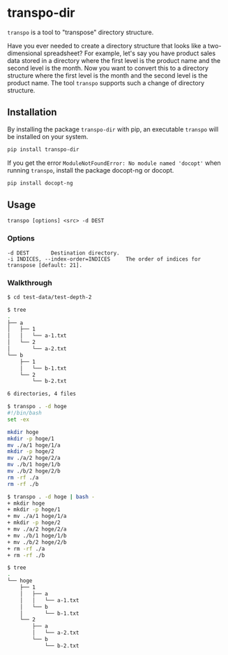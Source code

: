 # transpo-dir

`transpo` is a tool to "transpose" directory structure.

Have you ever needed to create a directory structure that looks like a two-dimensional spreadsheet? For example, let's say you have product sales data stored in a directory where the first level is the product name and the second level is the month.
Now you want to convert this to a directory structure where the first level is the month and the second level is the product name. 
The tool `transpo` supports such a change of directory structure.

## Installation

By installing the package `transpo-dir` with pip, an executable `transpo` will be installed on your system.

```sh
pip install transpo-dir
```


If you get the error `ModuleNotFoundError: No module named 'docopt'` when running `transpo`, install the package docopt-ng or docopt.

```sh
pip install docopt-ng
```

## Usage

```
transpo [options] <src> -d DEST
```

### Options

```
-d DEST       Destination directory.
-i INDICES, --index-order=INDICES     The order of indices for transpose [default: 21].
```

### Walkthrough

```sh
$ cd test-data/test-depth-2

$ tree
.
├── a
│   ├── 1
│   │   └── a-1.txt
│   └── 2
│       └── a-2.txt
└── b
    ├── 1
    │   └── b-1.txt
    └── 2
        └── b-2.txt

6 directories, 4 files

$ transpo . -d hoge
#!/bin/bash
set -ex

mkdir hoge
mkdir -p hoge/1
mv ./a/1 hoge/1/a
mkdir -p hoge/2
mv ./a/2 hoge/2/a
mv ./b/1 hoge/1/b
mv ./b/2 hoge/2/b
rm -rf ./a
rm -rf ./b

$ transpo . -d hoge | bash -
+ mkdir hoge
+ mkdir -p hoge/1
+ mv ./a/1 hoge/1/a
+ mkdir -p hoge/2
+ mv ./a/2 hoge/2/a
+ mv ./b/1 hoge/1/b
+ mv ./b/2 hoge/2/b
+ rm -rf ./a
+ rm -rf ./b

$ tree
.
└── hoge
    ├── 1
    │   ├── a
    │   │   └── a-1.txt
    │   └── b
    │       └── b-1.txt
    └── 2
        ├── a
        │   └── a-2.txt
        └── b
            └── b-2.txt
```

